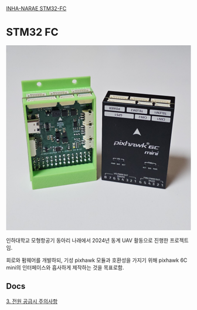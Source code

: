 [INHA-NARAE STM32-FC](https://github.com/INHA-NARAE/STM32-FC)

# STM32 FC

![](./docs/img/Main/0_1.jpg)

인하대학교 모형항공기 동아리 나래에서 2024년 동계 UAV 활동으로 진행한 프로젝트임. 

회로와 펌웨어를 개발하되, 기성 pixhawk 모듈과 호환성을 가지기 위해 pixhawk 6C mini의 인터페이스와 흡사하게 제작하는 것을 목표로함.

## Docs

[3. 전원 공급시 주의사항](./docs/3_PWR%20Supply.md)
